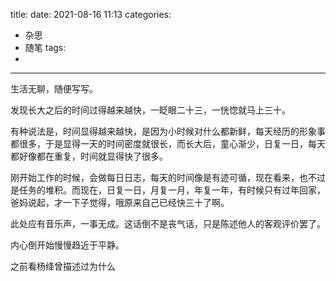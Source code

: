 title: 
date: 2021-08-16 11:13
categories:
- 杂思
- 随笔
tags:
- 
---

生活无聊，随便写写。

发现长大之后的时间过得越来越快，一眨眼二十三，一恍惚就马上三十。

有种说法是，时间显得越来越快，是因为小时候对什么都新鲜，每天经历的形象事都很多，于是显得一天的时间密度就很长，而长大后，童心渐少，日复一日，每天都好像都在重复，时间就显得快了很多。

刚开始工作的时候，会做每日日志，每天的时间像是有迹可循，现在看来，也不过是任务的堆积。而现在，日复一日，月复一月，年复一年，有时候只有过年回家，爸妈说起，才一下子觉得，哦原来自己已经快三十了啊。

此处应有音乐声，一事无成。这话倒不是丧气话，只是陈述他人的客观评价罢了。

内心倒开始慢慢趋近于平静。

之前看杨绛曾描述过为什么








  